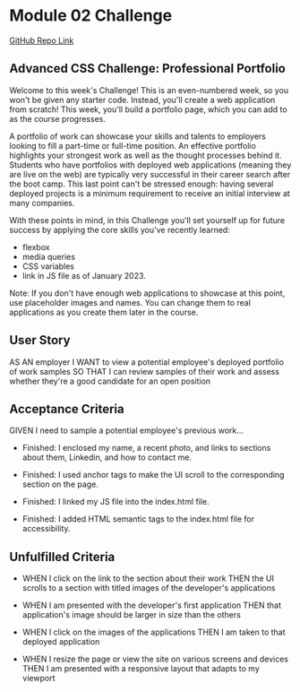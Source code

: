 # Module 02 Challenge

[GitHub Repo Link](https://github.com/ChristyGHanson/MyFirstPortfolio)

## Advanced CSS Challenge: Professional Portfolio

Welcome to this week's Challenge! This is an even-numbered week, so you won't be given any starter code. Instead, you'll create a web application from scratch! This week, you'll build a portfolio page, which you can add to as the course progresses.

A portfolio of work can showcase your skills and talents to employers looking to fill a part-time or full-time position. An effective portfolio highlights your strongest work as well as the thought processes behind it. Students who have portfolios with deployed web applications (meaning they are live on the web) are typically very successful in their career search after the boot camp. This last point can't be stressed enough: having several deployed projects is a minimum requirement to receive an initial interview at many companies.

With these points in mind, in this Challenge you'll set yourself up for future success by applying the core skills you've recently learned: 

- flexbox
- media queries
- CSS variables 
- link in JS file as of January 2023.

Note: If you don't have enough web applications to showcase at this point, use placeholder images and names. You can change them to real applications as you create them later in the course.

## User Story
AS AN employer I WANT to view a potential employee's deployed portfolio of work samples SO THAT I can review samples of their work and assess whether they're a good candidate for an open position

## Acceptance Criteria

GIVEN I need to sample a potential employee's previous work...

* Finished: I enclosed my name, a recent photo, and links to sections about them, Linkedin, and how to contact me.

* Finished: I used anchor tags to make the UI scroll to the corresponding section on the page.

* Finished: I linked my JS file into the index.html file.

* Finished: I added HTML semantic tags to the index.html file for accessibility.

## Unfulfilled Criteria

* WHEN I click on the link to the section about their work
THEN the UI scrolls to a section with titled images of the developer's applications

* WHEN I am presented with the developer's first application
THEN that application's image should be larger in size than the others

* WHEN I click on the images of the applications
THEN I am taken to that deployed application

* WHEN I resize the page or view the site on various screens and devices
THEN I am presented with a responsive layout that adapts to my viewport






